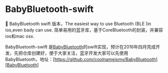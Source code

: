 # BabyBluetooth-swift

:baby: BabyBluetooth swift 版本，The easiest way to use Bluetooth (BLE )in ios,even bady can use. 简单易用的蓝牙库，基于CoreBluetooth的封装，并兼容ios和mac osx.


BabyBluetooth-swift 是[BabyBluetooth]的swift实现，预计在2016年四月完成开发，先把仓库创建好，便于大家关注，蓝牙开发大家可以先使用 BabyBluetooth，地址：[https://github.com/coolnameismy/BabyBluetooth][BabyBluetooth]


 









[BabyBluetooth]:https://github.com/coolnameismy/BabyBluetooth

